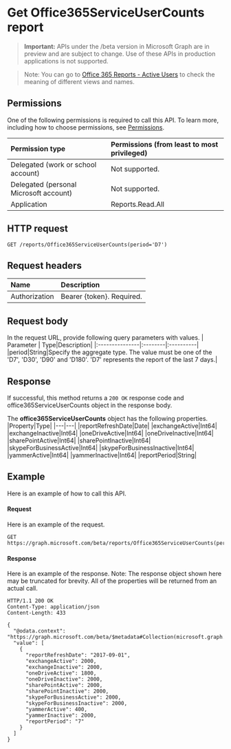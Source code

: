 # Get Office365ServiceUserCounts report

> **Important:** APIs under the /beta version in Microsoft Graph are in preview and are subject to change. Use of these APIs in production applications is not supported.

> Note: You can go to [Office 365 Reports - Active Users](https://support.office.com/client/Active-Users-fc1cf1d0-cd84-43fd-adb7-a4c4dfa8112d) to check the meaning of different views and names.

## Permissions

One of the following permissions is required to call this API. To learn more, including how to choose permissions, see [Permissions](../../../concepts/permissions_reference.md).

|Permission type      | Permissions (from least to most privileged)              |
|:--------------------|:---------------------------------------------------------|
|Delegated (work or school account) | Not supported.    |
|Delegated (personal Microsoft account) | Not supported.    |
|Application | Reports.Read.All |

## HTTP request

<!-- { "blockType": "ignored" } -->

```http
GET /reports/Office365ServiceUserCounts(period='D7')
```

## Request headers

| Name       | Description|
|:---------------|:----------|
| Authorization  | Bearer {token}. Required. |

## Request body

In the request URL, provide following query parameters with values.
| Parameter   | Type|Description|
|:---------------|:--------|:----------|
|period|String|Specify the aggregate type. The value must be one of the 'D7', 'D30', 'D90' and 'D180'. 'D7' represents the report of the last 7 days.|

## Response

If successful, this method returns a `200 OK` response code and office365ServiceUserCounts object in the response body.

The **office365ServiceUserCounts** object has the following properties.
|Property|Type|
|---|---|
|reportRefreshDate|Date|
|exchangeActive|Int64|
|exchangeInactive|Int64|
|oneDriveActive|Int64|
|oneDriveInactive|Int64|
|sharePointActive|Int64|
|sharePointInactive|Int64|
|skypeForBusinessActive|Int64|
|skypeForBusinessInactive|Int64|
|yammerActive|Int64|
|yammerInactive|Int64|
|reportPeriod|String|

## Example

Here is an example of how to call this API.

#### Request

Here is an example of the request.

```http
GET https://graph.microsoft.com/beta/reports/Office365ServiceUserCounts(period='D7')
```

#### Response

Here is an example of the response.
Note: The response object shown here may be truncated for brevity. All of the properties will be returned from an actual call.
```http
HTTP/1.1 200 OK
Content-Type: application/json
Content-Length: 433

{
  "@odata.context": "https://graph.microsoft.com/beta/$metadata#Collection(microsoft.graph.office365ServiceUserCounts)", 
  "value": [
    {
      "reportRefreshDate": "2017-09-01", 
      "exchangeActive": 2000, 
      "exchangeInactive": 2000, 
      "oneDriveActive": 1800, 
      "oneDriveInactive": 2000, 
      "sharePointActive": 2000, 
      "sharePointInactive": 2000, 
      "skypeForBusinessActive": 2000, 
      "skypeForBusinessInactive": 2000, 
      "yammerActive": 400, 
      "yammerInactive": 2000, 
      "reportPeriod": "7"
    }
  ]
}
```